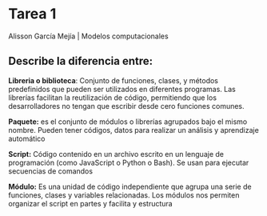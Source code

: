 # Tarea 1 
Alisson García Mejía | Modelos computacionales 
## Describe la diferencia entre:

**Libreria o biblioteca**: Conjunto de funciones, clases, y métodos predefinidos que pueden ser utilizados en diferentes programas. Las librerías facilitan la reutilización de código, permitiendo que los desarrolladores no tengan que escribir desde cero funciones comunes.

**Paquete:** es el conjunto de módulos o librerías agrupados bajo el mismo nombre. Pueden tener códigos, datos para realizar un análisis y aprendizaje automático

**Script:** Código contenido en un archivo escrito en un lenguaje de programación (como JavaScript o Python o Bash). Se usan para ejecutar secuencias de comandos

**Módulo:** Es una unidad de código independiente que agrupa una serie de funciones, clases y variables relacionadas. Los módulos nos permiten organizar el script en partes y facilita y estructura

